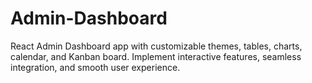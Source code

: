 # Admin-Dashboard
React Admin Dashboard app with customizable themes, tables, charts, calendar, and Kanban board. Implement interactive features, seamless integration, and smooth user experience.
